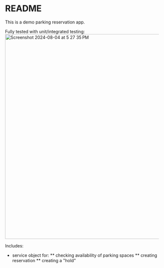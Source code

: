 # README

This is a demo parking reservation app.

Fully tested with unit/integrated testing:
<img width="670" alt="Screenshot 2024-08-04 at 5 27 35 PM" src="https://github.com/user-attachments/assets/317a1f21-5d7b-400c-bffe-ea60fb4f5595">

Includes:
* service object for:
** checking availability of parking spaces
** creating reservation
** creating a "hold"
